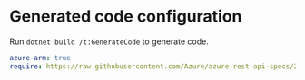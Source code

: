 # Generated code configuration

Run `dotnet build /t:GenerateCode` to generate code.

``` yaml
azure-arm: true
require: https://raw.githubusercontent.com/Azure/azure-rest-api-specs/2253a5d2281258c3fea76a11a837bd1ac2413056/specification/keyvault/resource-manager/readme.md
```